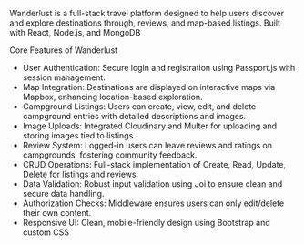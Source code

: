 Wanderlust is a full-stack travel platform designed to help users discover and explore destinations through, reviews, and map-based listings. Built with React, Node.js, and MongoDB

Core Features of Wanderlust

-  User Authentication: Secure login and registration using Passport.js with session management.
-  Map Integration: Destinations are displayed on interactive maps via Mapbox, enhancing location-based exploration.
-  Campground Listings: Users can create, view, edit, and delete campground entries with detailed descriptions and images.
-  Image Uploads: Integrated Cloudinary and Multer for uploading and storing images tied to listings.
-  Review System: Logged-in users can leave reviews and ratings on campgrounds, fostering community feedback.
-  CRUD Operations: Full-stack implementation of Create, Read, Update, Delete for listings and reviews.
-  Data Validation: Robust input validation using Joi to ensure clean and secure data handling.
-  Authorization Checks: Middleware ensures users can only edit/delete their own content.
-  Responsive UI: Clean, mobile-friendly design using Bootstrap and custom CSS
